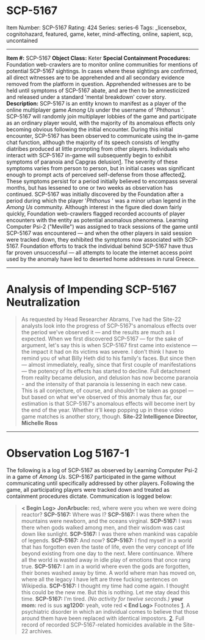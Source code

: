 # SCP-5167
Item Number: SCP-5167
Rating: 424
Series: series-6
Tags: _licensebox, cognitohazard, featured, game, keter, mind-affecting, online, sapient, scp, uncontained

---

**Item #:** SCP-5167
**Object Class:** Keter
**Special Containment Procedures:** Foundation web-crawlers are to monitor online communities for mentions of potential SCP-5167 sightings. In cases where these sightings are confirmed, all direct witnesses are to be apprehended and all secondary evidence removed from the platform in question.
Apprehended witnesses are to be held until symptoms of SCP-5167 abate, and are then to be amnesticized and released under a standard 'mental breakdown' cover story.
**Description:** SCP-5167 is an entity known to manifest as a player of the online multiplayer game _Among Us_ under the username of '_Phthonus_ '.
SCP-5167 will randomly join multiplayer lobbies of the game and participate as an ordinary player would, with the majority of its anomalous effects only becoming obvious following the initial encounter. During this initial encounter, SCP-5167 has been observed to communicate using the in-game chat function, although the majority of its speech consists of lengthy diatribes produced at little prompting from other players.
Individuals who interact with SCP-5167 in-game will subsequently begin to exhibit symptoms of paranoia and Capgras delusion[1](javascript:;). The severity of these symptoms varies from person to person, but in initial cases was significant enough to prompt acts of perceived self-defense from those affected[2](javascript:;). These symptoms persist for a period initially believed to encompass several months, but has lessened to one or two weeks as observation has continued.
SCP-5167 was initially discovered by the Foundation after a period during which the player '_Phthonus_ ' was a minor urban legend in the _Among Us_ community. Although interest in the figure died down fairly quickly, Foundation web-crawlers flagged recorded accounts of player encounters with the entity as potential anomalous phenomena. Learning Computer Psi-2 ("Meville") was assigned to track sessions of the game until SCP-5167 was encountered — and when the other players in said session were tracked down, they exhibited the symptoms now associated with SCP-5167.
Foundation efforts to track the individual behind SCP-5167 have thus far proven unsuccessful — all attempts to locate the internet access point used by the anomaly have led to deserted home addresses in rural Greece.
* * *
# **Analysis of Impending SCP-5167 Neutralization**
> As requested by Head Researcher Abrams, I've had the Site-22 analysts look into the progress of SCP-5167's anomalous effects over the period we've observed it — and the results are much as I expected.
> When we first discovered SCP-5167 — for the sake of argument, let's say this is when SCP-5167 first came into existence — the impact it had on its victims was severe. I don't think I have to remind you of what Billy Heth did to his family's faces.
> But since then — almost immediately, really, since that first couple of manifestations — the potency of its effects has started to decline. Full detachment from reality became delusion, and delusion has now become paranoia - and the intensity of that paranoia is lessening in each new case.
> This is all conjecture, of course, and shouldn't be taken as gospel — but based on what we've observed of this anomaly thus far, our estimation is that SCP-5167's anomalous effects will become inert by the end of the year. Whether it'll keep popping up in these video game matches is another story, though.
> **Site-22 Intelligence Director,**  
>  **Michelle Ross**
* * *
# **Observation Log 5167-1**
The following is a log of SCP-5167 as observed by Learning Computer Psi-2 in a game of _Among Us_. SCP-5167 participated in the game without communicating until specifically addressed by other players. Following the game, all participating players were tracked down and treated as containment procedures dictate.
Communication is logged below:
> **< Begin Log>**
> **JonArbucle:** red, where were you when we were doing reactor?
> **SCP-5167:** Where was I?
> **SCP-5167:** I was there when the mountains were newborn, and the oceans virginal.
> **SCP-5167:** I was there when gods walked among men, and their wisdom was cast down like sunlight.
> **SCP-5167:** I was there when mankind was capable of legends.
> **SCP-5167:** And now?
> **SCP-5167:** I find myself in a world that has forgotten even the taste of life, even the very concept of life beyond existing from one day to the next. Mere continuance. Where all the world is wasted away in idle play of emotions that once rang true.
> **SCP-5167:** I am in a world where even the gods are forgotten, their bones washed away by time. A world where man has moved on, where all the legacy I have left are three fucking sentences on Wikipedia.
> **SCP-5167:** I thought my time had come again. I thought this could be the new me. But this is nothing. Let me stay dead this time.
> **SCP-5167:** I'm tired.
> _(No activity for twelve seconds.)_
> **your mom:** red is sus
> **xg1200:** yeah, vote red
> **< End Log>**
Footnotes
[1](javascript:;). A psychiatric disorder in which an individual comes to believe that those around them have been replaced with identical impostors.
[2](javascript:;). Full record of recorded SCP-5167-related homicides available in the Site-22 archives.